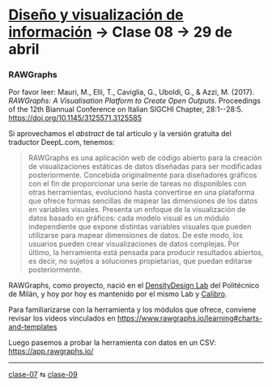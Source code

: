 # [Diseño y visualización de información](https://github.com/profesorfaco/troncal/) → Clase 08 → 29 de abril

### RAWGraphs

Por favor leer: Mauri, M., Elli, T., Caviglia, G., Uboldi, G., & Azzi, M. (2017). *RAWGraphs: A Visualisation Platform to Create Open Outputs*. Proceedings of the 12th Biannual Conference on Italian SIGCHI Chapter, 28:1--28:5. https://doi.org/10.1145/3125571.3125585

Si aprovechamos el *abstract* de tal artículo y la versión gratuita del traductor DeepL.com, tenemos:

> RAWGraphs es una aplicación web de código abierto para la creación de visualizaciones estáticas de datos diseñadas para ser modificadas posteriormente. Concebida originalmente para diseñadores gráficos con el fin de proporcionar una serie de tareas no disponibles con otras herramientas, evolucionó hasta convertirse en una plataforma que ofrece formas sencillas de mapear las dimensiones de los datos en variables visuales. Presenta un enfoque de la visualización de datos basado en gráficos: cada modelo visual es un módulo independiente que expone distintas variables visuales que pueden utilizarse para mapear dimensiones de datos. De este modo, los usuarios pueden crear visualizaciones de datos complejas. Por último, la herramienta está pensada para producir resultados abiertos, es decir, no sujetos a soluciones propietarias, que puedan editarse posteriormente.

RAWGraphs, como proyecto, nació en el [DensityDesign Lab](https://densitydesign.org/) del Politécnico de Milán, y hoy por hoy es mantenido por el mismo Lab y [Calibro](https://calib.ro/).

Para familiarizarse con la herramienta y los módulos que ofrece, conviene revisar los videos vinculados en https://www.rawgraphs.io/learning#charts-and-templates

Luego pasemos a probar la herramienta con datos en un CSV: https://app.rawgraphs.io/

_ _ _ _ 

[clase-07](https://github.com/profesorfaco/troncal/blob/main/clase-07/README.md) ⇆ [clase-09](https://github.com/profesorfaco/troncal/blob/main/clase-09/README.md)
